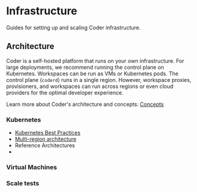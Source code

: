 # Infrastructure

Guides for setting up and scaling Coder infrastructure.

## Architecture

Coder is a self-hosted platform that runs on your own infrastructure. For large deployments, we recommend running the control plane on Kubernetes. Workspaces can be run as VMs or Kubernetes pods. The control plane (`coderd`) runs in a single region. However, workspace proxies, provisioners, and workspaces can run across regions or even cloud providers for the optimal developer experience.

Learn more about Coder's architecture and concepts: [Concepts](./architecture.md)

### Kubernetes

- [Kubernetes Best Practices](#)
- [Multi-region architecture](#)
- Reference Architectures
-

### Virtual Machines

### Scale tests

